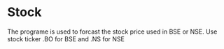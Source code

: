 # Stock

The programe is used to forcast the stock price used in BSE or NSE. Use stock ticker .BO for BSE and .NS for NSE
